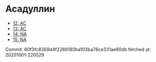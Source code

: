 # Асадуллин
- [12: AC](12.md)
- [13: AC](13.md)
- [14: NA](14.md)
- [15: NA](15.md)

Commit: 60f3fc8369d4f2289180ba103ba78ce331ae80db
 fetched at: 20201001-220529
